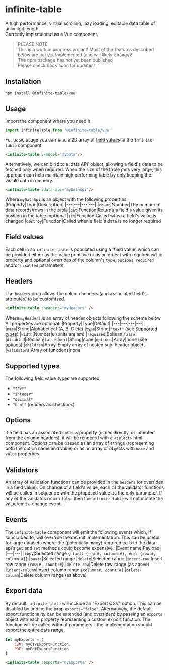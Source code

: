 # infinite-table
A high performance, virtual scrolling, lazy loading, editable data table of unlimited length.<br>Currently implemented as a Vue component.


>PLEASE NOTE<br>
This is a work in progress project! Most of the features described below are not yet implemented (and will likely change)!<br>
The npm package has not yet been published<br>
Please check back soon for updates!

## Installation

```
npm install @infinite-table/vue
```
## Usage

Import the component where you need it
```javascript
import InfiniteTable from '@infinite-table/vue'
```
For basic usage you can bind a 2D array of [field values](#fieldValues) to the `infinite-table` component
```html
<infinite-table v-model="myData"/>
```
Alternatively, we can bind to a 'data API' object, allowing a field's data to be fetched only when required. When the size of the table gets very large, this approach can help maintain high performing table by only keeping the visible data in memory.
```html
<infinite-table :data-api="myDataApi"/>
```
Where `myDataApi` is an object with the following properties
|Property|Type|Description|
|---|---|---|---|
|`count`|Number|The number of data records/rows in the table
|`get`|Function|Returns a field's value given its position in the table
|optional
|`set`|Function|Called when a field's value is changed
|`destroy`|Function|Called when a field's data is no longer required

## Field values<a name="fieldValues"></a>
Each cell in an `infinite-table` is populated using a 'field value' which can be provided either as the value primitive or as an object with required `value` property and optional overrides of the column's `type`, `options`, `required` and/or `disabled` parameters.

## Headers
The `headers` prop allows the column headers (and associated field's attributes) to be customised.
```html
<infinite-table :headers="myHeaders" />
```
Where `myHeaders` is an array of header objects following the schema below.<br> All properties are optional.
|Property|Type|Default|
|---|---|---|---|
|`name`|String|Alphabetical (A, B, C etc)
|`type`|String|`"text"` (see [Supported types](#SupportedTypes))
|`width`|Number|`6` (units are em)
|`required`|Bollean|`false`
|`disabled`|Boolean|`false`
|`unit`|String|none
|`options`|Array|none (see [options](#Options))
|`children`|Array|Empty array of nested sub-header objects
|`validators`|Array of functions|none

## Supported types<a name="SupportedTypes"></a>
The following field value types are supported
* `"text"`
* `"integer"`
* `"decimal"`
* `"bool"` (renders as checkbox)

## Options<a name="options"></a>
If a field has an associated `options` property (either directly, or inherited from the column headers), it will be rendered with a `<select>` html component. Options can be passed as an array of strings (representing both the option name and value) or as an array of objects with `name` and `value` properties.

## Validators
An array of validation functions can be provided in the `headers` (or overriden in a field value). On change of a field's value, each of the validator functions will be called in sequence with the proposed value as the only parameter. If any of the validatos return `false` then the `infinite-table` will not mutate the value/emit a change event.

## Events
The `infinite-table` component will emit the following events which, if subscribed to, will override the default implementation. This can be useful for large datasets where the (potentially many) required calls to the data api's `get` and `set` methods could become expensive.
|Event name|Payload|
|---|---|
|`copy`|Selected range `{start: {row:#, column:#}, end: {row:#, column:#}}`
|`paste`|Selected range
|`delete`|Selected range
|`insert-row`|Insert row range `{row:#, count:#}`
|`delete-row`|Delete row range (as above)
|`insert-column`|Insert column range `{column:#, count:#}`
|`delete-column`|Delete column range (as above)

## Export data
By default, `infinite-table` will include an "Export CSV" option. This can be disabled by adding the prop `exports="false"`. Alternatively, the default export functionality can be extended (and overriden) by passing an `exports` object with each property representing a custom export function. The function will be called without parameters - the implementation should export the entire data range.
```javascript
let myExports = {
    CSV: myCsvExportFunction,
    PDF: myPdfExportFunction
}
```
```html
<infinite-table :exports="myExports" />
```